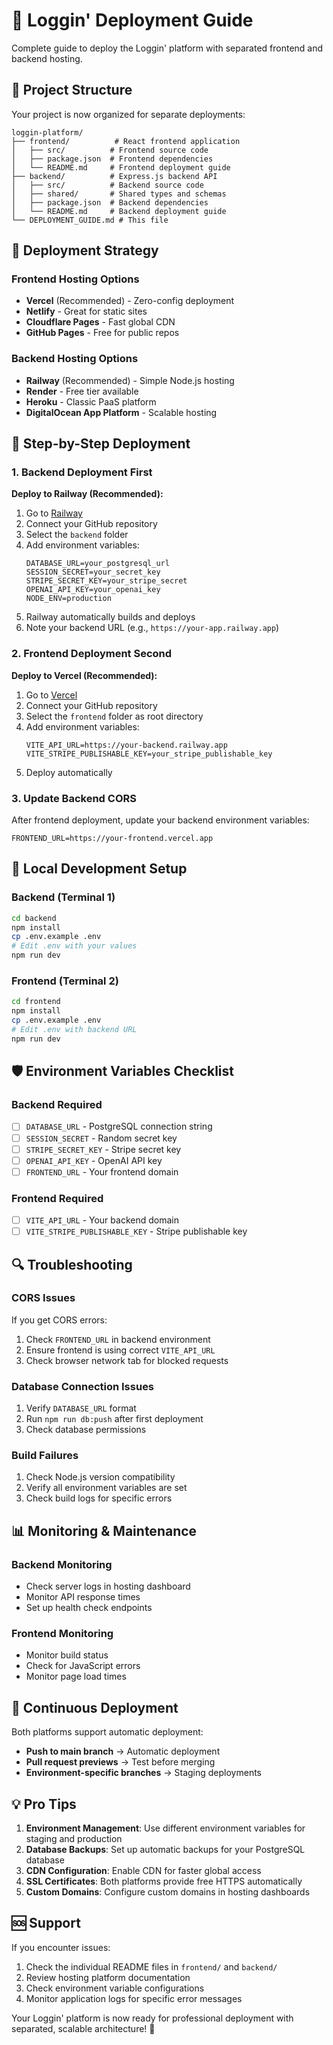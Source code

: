 # 🚀 Loggin' Deployment Guide

Complete guide to deploy the Loggin' platform with separated frontend and backend hosting.

## 📁 Project Structure

Your project is now organized for separate deployments:

```
loggin-platform/
├── frontend/          # React frontend application
│   ├── src/          # Frontend source code
│   ├── package.json  # Frontend dependencies
│   └── README.md     # Frontend deployment guide
├── backend/          # Express.js backend API
│   ├── src/          # Backend source code
│   ├── shared/       # Shared types and schemas
│   ├── package.json  # Backend dependencies
│   └── README.md     # Backend deployment guide
└── DEPLOYMENT_GUIDE.md # This file
```

## 🎯 Deployment Strategy

### Frontend Hosting Options
- **Vercel** (Recommended) - Zero-config deployment
- **Netlify** - Great for static sites
- **Cloudflare Pages** - Fast global CDN
- **GitHub Pages** - Free for public repos

### Backend Hosting Options
- **Railway** (Recommended) - Simple Node.js hosting
- **Render** - Free tier available
- **Heroku** - Classic PaaS platform
- **DigitalOcean App Platform** - Scalable hosting

## 🔄 Step-by-Step Deployment

### 1. Backend Deployment First

**Deploy to Railway (Recommended):**
1. Go to [Railway](https://railway.app)
2. Connect your GitHub repository
3. Select the `backend` folder
4. Add environment variables:
   ```
   DATABASE_URL=your_postgresql_url
   SESSION_SECRET=your_secret_key
   STRIPE_SECRET_KEY=your_stripe_secret
   OPENAI_API_KEY=your_openai_key
   NODE_ENV=production
   ```
5. Railway automatically builds and deploys
6. Note your backend URL (e.g., `https://your-app.railway.app`)

### 2. Frontend Deployment Second

**Deploy to Vercel (Recommended):**
1. Go to [Vercel](https://vercel.com)
2. Connect your GitHub repository
3. Select the `frontend` folder as root directory
4. Add environment variables:
   ```
   VITE_API_URL=https://your-backend.railway.app
   VITE_STRIPE_PUBLISHABLE_KEY=your_stripe_publishable_key
   ```
5. Deploy automatically

### 3. Update Backend CORS

After frontend deployment, update your backend environment variables:
```
FRONTEND_URL=https://your-frontend.vercel.app
```

## 🔧 Local Development Setup

### Backend (Terminal 1)
```bash
cd backend
npm install
cp .env.example .env
# Edit .env with your values
npm run dev
```

### Frontend (Terminal 2)
```bash
cd frontend
npm install
cp .env.example .env
# Edit .env with backend URL
npm run dev
```

## 🛡️ Environment Variables Checklist

### Backend Required
- [ ] `DATABASE_URL` - PostgreSQL connection string
- [ ] `SESSION_SECRET` - Random secret key
- [ ] `STRIPE_SECRET_KEY` - Stripe secret key
- [ ] `OPENAI_API_KEY` - OpenAI API key
- [ ] `FRONTEND_URL` - Your frontend domain

### Frontend Required
- [ ] `VITE_API_URL` - Your backend domain
- [ ] `VITE_STRIPE_PUBLISHABLE_KEY` - Stripe publishable key

## 🔍 Troubleshooting

### CORS Issues
If you get CORS errors:
1. Check `FRONTEND_URL` in backend environment
2. Ensure frontend is using correct `VITE_API_URL`
3. Check browser network tab for blocked requests

### Database Connection Issues
1. Verify `DATABASE_URL` format
2. Run `npm run db:push` after first deployment
3. Check database permissions

### Build Failures
1. Check Node.js version compatibility
2. Verify all environment variables are set
3. Check build logs for specific errors

## 📊 Monitoring & Maintenance

### Backend Monitoring
- Check server logs in hosting dashboard
- Monitor API response times
- Set up health check endpoints

### Frontend Monitoring
- Monitor build status
- Check for JavaScript errors
- Monitor page load times

## 🔄 Continuous Deployment

Both platforms support automatic deployment:
- **Push to main branch** → Automatic deployment
- **Pull request previews** → Test before merging
- **Environment-specific branches** → Staging deployments

## 💡 Pro Tips

1. **Environment Management**: Use different environment variables for staging and production
2. **Database Backups**: Set up automatic backups for your PostgreSQL database
3. **CDN Configuration**: Enable CDN for faster global access
4. **SSL Certificates**: Both platforms provide free HTTPS automatically
5. **Custom Domains**: Configure custom domains in hosting dashboards

## 🆘 Support

If you encounter issues:
1. Check the individual README files in `frontend/` and `backend/`
2. Review hosting platform documentation
3. Check environment variable configurations
4. Monitor application logs for specific error messages

Your Loggin' platform is now ready for professional deployment with separated, scalable architecture! 🎉